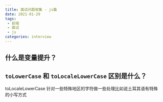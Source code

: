 ```yaml
---
title: 面试问题收集 - js篇
date: 2021-01-29
tags:
 - 前端
 - 面试
 - js
categories: interview
---
```


## 什么是变量提升？

 
## `toLowerCase` 和 `toLocaleLowerCase` 区别是什么？
toLocaleLowerCase 针对一些特殊地区的字符做一些处理比如说土耳其语有特殊的小写方式

